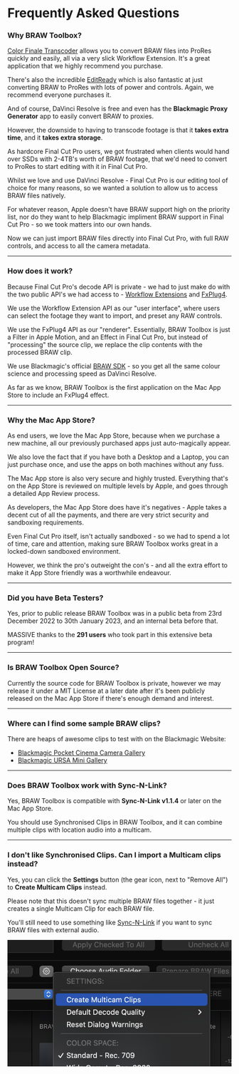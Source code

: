 # Frequently Asked Questions

### Why BRAW Toolbox?

[Color Finale Transcoder](https://colorfinale.com/transcoder) allows you to convert BRAW files into ProRes quickly and easily, all via a very slick Workflow Extension. It's a great application that we highly recommend you purchase.

There's also the incredible [EditReady](https://hedge.video/editready) which is also fantastic at just converting BRAW to ProRes with lots of power and controls. Again, we recommend everyone purchases it.

And of course, DaVinci Resolve is free and even has the **Blackmagic Proxy Generator** app to easily convert BRAW to proxies.

However, the downside to having to transcode footage is that it **takes extra time**, and it **takes extra storage**.

As hardcore Final Cut Pro users, we got frustrated when clients would hand over SSDs with 2-4TB's worth of BRAW footage, that we'd need to convert to ProRes to start editing with it in Final Cut Pro.

Whilst we love and use DaVinci Resolve - Final Cut Pro is our editing tool of choice for many reasons, so we wanted a solution to allow us to access BRAW files natively.

For whatever reason, Apple doesn't have BRAW support high on the priority list, nor do they want to help Blackmagic impliment BRAW support in Final Cut Pro - so we took matters into our own hands.

Now we can just import BRAW files directly into Final Cut Pro, with full RAW controls, and access to all the camera metadata.

----

### How does it work?

Because Final Cut Pro's decode API is private - we had to just make do with the two public API's we had access to - [Workflow Extensions](https://developer.apple.com/documentation/professional_video_applications/workflow_extensions) and [FxPlug4](https://developer.apple.com/documentation/professional_video_applications/fxplug?language=objc).

We use the Workflow Extension API as our "user interface", where users can select the footage they want to import, and preset any RAW controls.

We use the FxPlug4 API as our "renderer". Essentially, BRAW Toolbox is just a Filter in Apple Motion, and an Effect in Final Cut Pro, but instead of "processing" the source clip, we replace the clip contents with the processed BRAW clip.

We use Blackmagic's official [BRAW SDK](https://www.blackmagicdesign.com/developer/product/camera) - so you get all the same colour science and processing speed as DaVinci Resolve.

As far as we know, BRAW Toolbox is the first application on the Mac App Store to include an FxPlug4 effect.

---

### Why the Mac App Store?

As end users, we love the Mac App Store, because when we purchase a new machine, all our previously purchased apps just auto-magically appear.

We also love the fact that if you have both a Desktop and a Laptop, you can just purchase once, and use the apps on both machines without any fuss.

The Mac App store is also very secure and highly trusted. Everything that's on the App Store is reviewed on multiple levels by Apple, and goes through a detailed App Review process.

As developers, the Mac App Store does have it's negatives - Apple takes a decent cut of all the payments, and there are very strict security and sandboxing requirements.

Even Final Cut Pro itself, isn't actually sandboxed - so we had to spend a lot of time, care and attention, making sure BRAW Toolbox works great in a locked-down sandboxed environment.

However, we think the pro's outweight the con's - and all the extra effort to make it App Store friendly was a worthwhile endeavour.

---

### Did you have Beta Testers?

Yes, prior to public release BRAW Toolbox was in a public beta from 23rd December 2022 to 30th January 2023, and an internal beta before that.

MASSIVE thanks to the **291 users** who took part in this extensive beta program!

---

### Is BRAW Toolbox Open Source?

Currently the source code for BRAW Toolbox is private, however we may release it under a MIT License at a later date after it's been publicly released on the Mac App Store if there's enough demand and interest.

---

### Where can I find some sample BRAW clips?

There are heaps of awesome clips to test with on the Blackmagic Website:

- [Blackmagic Pocket Cinema Camera Gallery](https://www.blackmagicdesign.com/au/products/blackmagicpocketcinemacamera/gallery)
- [Blackmagic URSA Mini Gallery](https://www.blackmagicdesign.com/au/products/blackmagicursaminipro/gallery)

---

### Does BRAW Toolbox work with Sync-N-Link?

Yes, BRAW Toolbox is compatible with **Sync-N-Link v1.1.4** or later on the Mac App Store.

You should use Synchronised Clips in BRAW Toolbox, and it can combine multiple clips with location audio into a multicam.

---

### I don't like Synchronised Clips. Can I import a Multicam clips instead?

Yes, you can click the **Settings** button (the gear icon, next to "Remove All") to **Create Multicam Clips** instead.

Please note that this doesn't sync multiple BRAW files together - it just creates a single Multicam Clip for each BRAW file.

You'll still need to use something like [Sync-N-Link](https://apps.apple.com/us/app/sync-n-link-x/id517599985?mt=12) if you want to sync BRAW files with external audio.

![Screenshot](static/install-20.png)
